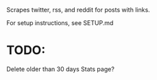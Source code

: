 Scrapes twitter, rss, and reddit for posts with links.

For setup instructions, see SETUP.md

# TODO:
Delete older than 30 days
Stats page?
